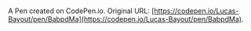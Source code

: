 # 

A Pen created on CodePen.io. Original URL: [https://codepen.io/Lucas-Bayout/pen/BabpdMa](https://codepen.io/Lucas-Bayout/pen/BabpdMa).

